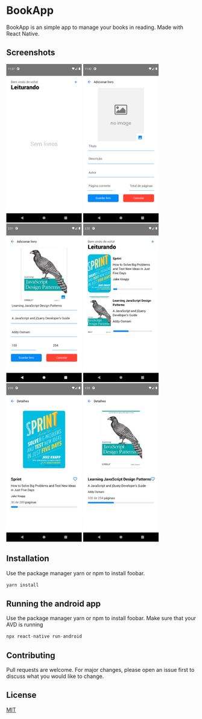 # BookApp
BookApp is an simple app to manage your books in reading.
Made with React Native.

## Screenshots

<p float="left">
<img height=420 width=200 src="https://github.com/Vandelson7593/bookApp/blob/main/screenshots/Screenshot_1614901073.png"/>
<img height=420 width=200 src="https://github.com/Vandelson7593/bookApp/blob/main/screenshots/Screenshot_1614901324.png"/>
<img height=420 width=200 src="https://github.com/Vandelson7593/bookApp/blob/main/screenshots/Screenshot_1614911514.png"/>
<img height=420 width=200 src="https://github.com/Vandelson7593/bookApp/blob/main/screenshots/Screenshot_1614911521.png"/>
<img height=420 width=200 src="https://github.com/Vandelson7593/bookApp/blob/main/screenshots/Screenshot_1614911584.png"/>
<img height=420 width=200 src="https://github.com/Vandelson7593/bookApp/blob/main/screenshots/Screenshot_1614911746.png"/>
</p>

## Installation
Use the package manager yarn or npm to install foobar.

```js
yarn install
```
## Running the android app
Use the package manager yarn or npm to install foobar.
Make sure that your AVD is running

```js
npx react-native run-android
```

## Contributing
Pull requests are welcome. For major changes, please open an issue first to discuss what you would like to change.

## License
[MIT](https://choosealicense.com/licenses/mit/)
